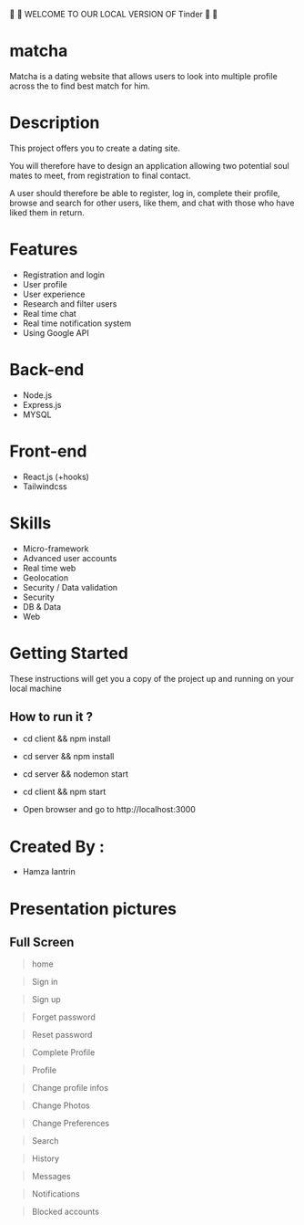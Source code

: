 🍿 🍿 WELCOME TO OUR LOCAL VERSION OF Tinder 🍿 🍿

# matcha

Matcha is a dating website that allows users to look into multiple profile across the to find best match for him.

# Description

This project offers you to create a dating site.

You will therefore have to design an application allowing two potential soul mates to meet, from registration to final contact.

A user should therefore be able to register, log in, complete their profile, browse and search for other users, like them, and chat with those who have liked them in return.

# Features

+ Registration and login
+ User profile
+ User experience
+ Research and filter users
+ Real time chat
+ Real time notification system
+ Using Google API

# Back-end

+ Node.js
+ Express.js
+ MYSQL

# Front-end

+ React.js (+hooks)
+ Tailwindcss

# Skills

+ Micro-framework
+ Advanced user accounts
+ Real time web
+ Geolocation
+ Security / Data validation
+ Security
+ DB & Data
+ Web

# Getting Started

These instructions will get you a copy of the project up and running on your local machine

## How to run it ?

+ cd client && npm install

+ cd server && npm install

+ cd server && nodemon start

+ cd client && npm start

+ Open browser and go to http://localhost:3000

# Created By :

+ Hamza Iantrin

# Presentation pictures

## Full Screen

> home

> Sign in

> Sign up

> Forget password 

> Reset password

> Complete Profile

> Profile

> Change profile infos

> Change Photos

> Change Preferences

> Search

> History

> Messages

> Notifications

> Blocked accounts
